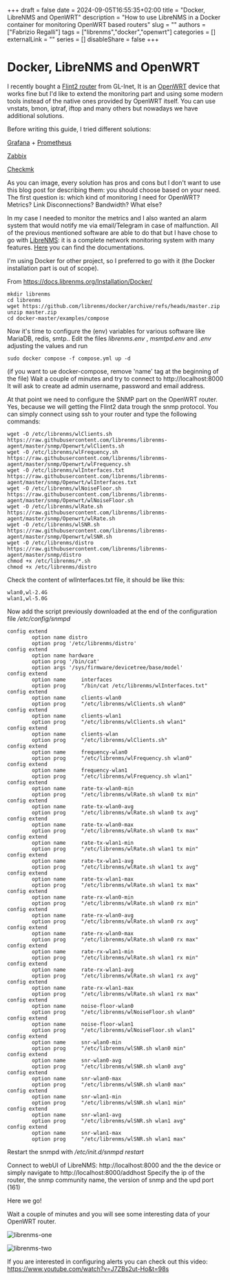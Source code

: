+++ 
draft = false
date = 2024-09-05T16:55:35+02:00
title = "Docker, LibreNMS and OpenWRT"
description = "How to use LibreNMS in a Docker container for monitoring OpenWRT based routers"
slug = ""
authors = ["Fabrizio Regalli"]
tags = ["librenms","docker","openwrt"]
categories = []
externalLink = ""
series = []
disableShare = false
+++

# Docker, LibreNMS and OpenWRT

I recently bought a [Flint2 router](https://www.gl-inet.com/products/gl-mt6000/) from GL-Inet, It is an [OpenWRT](https://openwrt.org/) device that works fine but I'd like to extend the monitoring part and using some modern tools instead of the native ones provided by OpenWRT itself. You can use vnstats, bmon, iptraf, iftop and many others but nowadays we have additional solutions.

Before writing this guide, I tried different solutions:

[Grafana](https://grafana.net) + [Prometheus](https://Prometheus.io)

[Zabbix](https://zabbix.com)

[Checkmk](https://checkmk.com/)

As you can image, every solution has pros and cons but I don't want to use this blog post for describing them: you should choose based on your need. The first question is: which kind of monitoring I need for OpenWRT? Metrics? Link Disconnections? Bandwidth?  What else?
 
In my case I needed to monitor the metrics and I also wanted an alarm system that would notify me via email/Telegram in case of malfunction.
All of the previous mentioned software are able to do that but I have chose to go with [LibreNMS](https://www.librenms.org/): it is a complete network monitoring system with many features.
[Here](https://docs.librenms.org/) you can find the documentations.

I'm using Docker for other project, so I preferred to go with it (the Docker installation part is out of scope).

From https://docs.librenms.org/Installation/Docker/ 

    mkdir librenms
    cd librenms 
    wget https://github.com/librenms/docker/archive/refs/heads/master.zip 
    unzip master.zip 
    cd docker-master/examples/compose

Now it's time to configure the (env) variables for various software like MariaDB, redis, smtp..
Edit the files *librenms.env* , *msmtpd.env* and *.env* adjusting the values and run

    sudo docker compose -f compose.yml up -d
(if you want to ue docker-compose, remove 'name' tag at the beginning of the file)
Wait a couple of minutes and try to connect to http://localhost:8000 It will ask to create ad admin username, password and email address.

At that point we need to configure the SNMP part on the OpenWRT router. Yes, because we will getting the Flint2 data trough the snmp protocol.
You can simply connect using ssh to your router and type the following commands:

    wget -O /etc/librenms/wlClients.sh https://raw.githubusercontent.com/librenms/librenms-agent/master/snmp/Openwrt/wlClients.sh 
    wget -O /etc/librenms/wlFrequency.sh https://raw.githubusercontent.com/librenms/librenms-agent/master/snmp/Openwrt/wlFrequency.sh 
    wget -O /etc/librenms/wlInterfaces.txt https://raw.githubusercontent.com/librenms/librenms-agent/master/snmp/Openwrt/wlInterfaces.txt 
    wget -O /etc/librenms/wlNoiseFloor.sh https://raw.githubusercontent.com/librenms/librenms-agent/master/snmp/Openwrt/wlNoiseFloor.sh 
    wget -O /etc/librenms/wlRate.sh https://raw.githubusercontent.com/librenms/librenms-agent/master/snmp/Openwrt/wlRate.sh 
    wget -O /etc/librenms/wlSNR.sh https://raw.githubusercontent.com/librenms/librenms-agent/master/snmp/Openwrt/wlSNR.sh 
    wget -O /etc/librenms/distro https://raw.githubusercontent.com/librenms/librenms-agent/master/snmp/distro 
    chmod +x /etc/librenms/*.sh 
    chmod +x /etc/librenms/distro

Check the content of wlInterfaces.txt file, it should be like this:

    wlan0,wl-2.4G
    wlan1,wl-5.0G
Now add the script previously downloaded at the end of the configuration file */etc/config/snmpd*

    config extend
            option name distro
            option prog '/etc/librenms/distro'
    config extend
            option name hardware
            option prog '/bin/cat'
            option args '/sys/firmware/devicetree/base/model'
    config extend
            option name     interfaces
            option prog     "/bin/cat /etc/librenms/wlInterfaces.txt"
    config extend
            option name     clients-wlan0
            option prog     "/etc/librenms/wlClients.sh wlan0"
    config extend
            option name     clients-wlan1
            option prog     "/etc/librenms/wlClients.sh wlan1"
    config extend
            option name     clients-wlan
            option prog     "/etc/librenms/wlClients.sh"
    config extend
            option name     frequency-wlan0
            option prog     "/etc/librenms/wlFrequency.sh wlan0"
    config extend
            option name     frequency-wlan1
            option prog     "/etc/librenms/wlFrequency.sh wlan1"
    config extend
            option name     rate-tx-wlan0-min
            option prog     "/etc/librenms/wlRate.sh wlan0 tx min"
    config extend
            option name     rate-tx-wlan0-avg
            option prog     "/etc/librenms/wlRate.sh wlan0 tx avg"
    config extend
            option name     rate-tx-wlan0-max
            option prog     "/etc/librenms/wlRate.sh wlan0 tx max"
    config extend
            option name     rate-tx-wlan1-min
            option prog     "/etc/librenms/wlRate.sh wlan1 tx min"
    config extend
            option name     rate-tx-wlan1-avg
            option prog     "/etc/librenms/wlRate.sh wlan1 tx avg"
    config extend
            option name     rate-tx-wlan1-max
            option prog     "/etc/librenms/wlRate.sh wlan1 tx max"
    config extend
            option name     rate-rx-wlan0-min
            option prog     "/etc/librenms/wlRate.sh wlan0 rx min"
    config extend
            option name     rate-rx-wlan0-avg
            option prog     "/etc/librenms/wlRate.sh wlan0 rx avg"
    config extend
            option name     rate-rx-wlan0-max
            option prog     "/etc/librenms/wlRate.sh wlan0 rx max"
    config extend
            option name     rate-rx-wlan1-min
            option prog     "/etc/librenms/wlRate.sh wlan1 rx min"
    config extend
            option name     rate-rx-wlan1-avg
            option prog     "/etc/librenms/wlRate.sh wlan1 rx avg"
    config extend
            option name     rate-rx-wlan1-max
            option prog     "/etc/librenms/wlRate.sh wlan1 rx max"
    config extend
            option name     noise-floor-wlan0
            option prog     "/etc/librenms/wlNoiseFloor.sh wlan0"
    config extend
            option name     noise-floor-wlan1
            option prog     "/etc/librenms/wlNoiseFloor.sh wlan1"
    config extend
            option name     snr-wlan0-min
            option prog     "/etc/librenms/wlSNR.sh wlan0 min"
    config extend
            option name     snr-wlan0-avg
            option prog     "/etc/librenms/wlSNR.sh wlan0 avg"
    config extend
            option name     snr-wlan0-max
            option prog     "/etc/librenms/wlSNR.sh wlan0 max"
    config extend
            option name     snr-wlan1-min
            option prog     "/etc/librenms/wlSNR.sh wlan1 min"
    config extend
            option name     snr-wlan1-avg
            option prog     "/etc/librenms/wlSNR.sh wlan1 avg"
    config extend
            option name     snr-wlan1-max
            option prog     "/etc/librenms/wlSNR.sh wlan1 max"

Restart the snmpd with */etc/init.d/snmpd restart*

Connect to webUI of LibreNMS: http://localhost:8000 and the the device or simply navigate to http://localhost:8000/addhost
Specify the ip of the router, the snmp community name, the version of snmp and the upd port (161)  

Here we go!

Wait a couple of minutes and you will see some interesting data of your OpenWRT router.

![librenms-one](https://ibb.co/m6TXyh0)

![librenms-two](https://ibb.co/BCYqdB2)

If you are interested in configuring alerts you can check out this video: https://www.youtube.com/watch?v=J7ZBs2ut-Ho&t=98s
